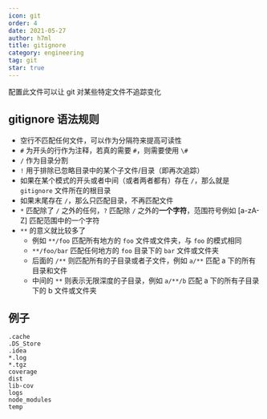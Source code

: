 ```yaml
---
icon: git
order: 4
date: 2021-05-27
author: h7ml
title: gitignore
category: engineering
tag: git
star: true
---
```


配置此文件可以让 git 对某些特定文件不追踪变化

## gitignore 语法规则

- 空行不匹配任何文件，可以作为分隔符来提高可读性
- `#` 为开头的行作为注释，若真的需要 `#`，则需要使用 `\#`
- `/` 作为目录分割
- `!` 用于排除已忽略目录中的某个子文件/目录（即再次追踪）
- 如果在某个模式的开头或者中间（或者两者都有）存在 `/`，那么就是 `gitignore` 文件所在的根目录
- 如果末尾存在 `/`，那么只匹配目录，不再匹配文件
- `*` 匹配除了 `/` 之外的任何，`?` 匹配除 `/` 之外的**一个字符**，范围符号例如 [a-zA-Z] 匹配范围中的一个字符
- `**` 的意义就比较多了
  - 例如 `**/foo` 匹配所有地方的 `foo` 文件或文件夹，与 `foo` 的模式相同
  - `**/foo/bar` 匹配任何地方的 `foo` 目录下的 `bar` 文件或文件夹
  - 后面的 `/**` 则匹配所有的子目录或者子文件，例如 `a/**` 匹配 a 下的所有目录和文件
  - 中间的 `**` 则表示无限深度的子目录，例如 `a/**/b` 匹配 a 下的所有子目录下的 b 文件或文件夹

## 例子

```
.cache
.DS_Store
.idea
*.log
*.tgz
coverage
dist
lib-cov
logs
node_modules
temp
```
